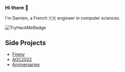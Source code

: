 ### Hi there 👋
I'm Damien, a French 🇫🇷 engineer in computer sciences. 

![TryHackMeBadge](https://tryhackme-badges.s3.amazonaws.com/neiwad.png)

## Side Projects
- [Firenv](https://github.com/neiwad/firenv)
- [AOC2022](https://github.com/neiwad/aoc2022)
- [Anniversaries](https://app.anniversaries.day)
